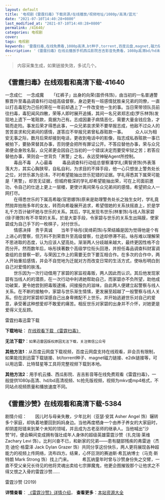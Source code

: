 ```yaml
---
layout: default
title: '电视剧《雷霆扫毒》下载资源/在线播放/视频地址/1080p/高清/蓝光'
date: "2021-07-10T14:40:28+0800"
last_modified_at: "2021-07-10T14:40:28+0800"
permalink: /41640/
categories: 电视剧
cover:
tags: 电视剧
keywords: '雷霆扫毒,在线免费看,1080p高清,bt种子,torrent,百度云盘,magnet,磁力链,迅雷下载资源'
description: '《雷霆扫毒》在线云播放手机西瓜影院吉吉影音免费看，1080p高清bd/hd未删减完整版和tc抢先枪版，mkv/mp4格式，附带bt/torrent种子、magnet/磁力链、百度云盘、网盘资源迅雷下载链接'
---
```


>内容采集生成，如果链接失效，多试几个。


## 《雷霆扫毒》在线观看和高清下载-41640

一念成仁　一念成魔 　　「红裤子」出身的向荣(苗侨伟饰)，由当初的一名普通警察晋升至毒品调查科行动组高级督察，身边更有一班感情犹胜亲兄弟的同僚，一直以打击毒犯为己任的荣在一年前却遇上了一件改变他一生的事。当日荣带领队员前往扫毒，毒犯闻风四散，荣等人即时展开追捕，其间一名兄弟郑志成(罗乐林饰)发现地上遗下一笔赃款，竟据为己有。志成因妻子病情恶化，需要大量金钱应急，才铤而走险。事发后荣才得悉此事，一众兄弟哀求荣不要举报志成，他敌不过众人的苦苦哀求和兄弟间的感情，遂答应不举报兄弟曾私吞赃款一事。 　　众人以为相安无事之际，数月后荣却接到电话，更收到电话中的影像，指志成私吞赃款一事已被拍下，要胁荣替其办事，否则便会把所有罪证公开。不答应替他办事，荣与众兄弟便会身败名裂，众兄弟更会因自己当初的一个错误决定而要受牢狱之苦；若答应替他办事，荣则会一世背负「黑警」之名，永远受神秘Agent所控制。<br />　　毒品不毒　人心最毒 　　毒品调查科行动组总督察潘学礼(黄智贤饰)外表落落大方，其实心胸狭窄，自私自利，为求目的不择手段，他一心只想坐上警务处长之位，对世乐甚为忌讳，不时希望能抽出世乐犯错的证据。学礼得悉其下属荣可能是「黑警」，却苦无证据，但城府极深的学礼却希望能抽出荣，可在上司面前邀功，令自己的仕途上更上一层楼，更使计离间荣与众兄弟间的感情，希望把众人一网打尽。<br />　　在得悉世乐的下属高希璇(官恩娜饰)原来是助理警务处长之独生女时，学礼竟然抛弃拍拖多年的女友，转而向希璇展开追求，希望借她的关系扶摇直上，於是学礼千方百计破坏她与世乐的关系。其后，学礼发现韦世乐(林峯饰)与线人陈家碧(徐子珊饰)有不寻常的关系，於是大耍手段，令家碧与世乐的关系生出隔膜，使家碧成为自己手下的一枚棋子，对付世乐。<br />　　情感决择　贵乎真诚　　当年于咏彤(吴绮莉饰)与荣结婚是因为觉得他是个有上进心的警察，但万料不到荣晋升至高级督察，仕途却停滞不前。咏彤难以理解荣不思进取的态度，认为应该人望高处。渐渐两人分歧越来越大，最终更因性格不合而分开。然而数年后，咏彤挟著数个高级学位衔头回港，并担任毒品调查科财富调查组的总督察一职，与荣因工作上的需要无奈下要互相合作。在多次的合作中，两人开始重拾感情，并会不自觉地为迁就对方而改变日常的生活方式，使咏彤明白到自己对爱情的肤浅。<br />　　世乐因为一次行动借用了家碧的家监视毒贩，两人因此而认识。其后他发现家碧有当线人的的潜质，在一次行动中利诱她帮助自己，而家碧亦不负所望，助他成功破案，更令她尝到把毒贩逮捕，间接报仇的滋味，自此两人便建立起警察与线人关系。在不断的接触中，家碧与世乐渐生情愫，更发展至超越了一般警察与线人关系。但在这时家碧却深感自己出身卑微配不上世乐，并开始逃避世乐对自己的爱意，承受著这种想爱却不敢爱的痛苦。相反世乐对家碧的出身并不介怀，对她更是爱得义无反顾。<br />


雷霆扫毒迅雷下载

**下载地址**： [在线观看下载 《雷霆扫毒》](https://www.993dy.com//vod-detail-id-10640.html) 


**无法下载?**：`如果迅雷因版权原因无法下载，关注微信公众号 `

**其他方法1**：从百度云网盘下载视频，百度云网盘支持在线观看，非会员有限制，如果能找到迅雷下载链接、bt/torrent种子、magnet磁力链接、e2dk链接等，可以用迅雷、比特彗星等工具将完整视频下载到本地。

**其他方法2**：用手机云播、西瓜影院、吉吉影音等在线免费观看《雷霆扫毒》，一般提供1080p高清、hd/bd高清视频、tc抢先版视频，视频为mkv或mp4格式，不同站点视频质量和播放速度不同。


## 《雷霆沙赞》在线观看和高清下载-5384

剧情介绍：　　因儿时与母亲失散，少年比利（亚瑟·安其 Asher Angel 饰）辗转多个家庭，却执着地要回到妈妈身边。当他再度栖身一个由养子养女的大家庭时，却阴差阳错来到某个未知的领域，并且成为古老巫师的继承人。当他喊出“沙赞”时，便会瞬间变成拥有强壮成年人身体的超级英雄雷霆沙赞（扎克瑞·莱维 Zachary Levi 饰）。比利兴奋不已，和新家的兄弟——患有腿部残疾的弗雷迪（杰克·迪伦·格雷泽 Jack Dylan Grazer 饰）共同分享这份快乐，两人更将展现各种超能力的视频上传网络，流布四方。结果，心怀叵测的赛迪斯·希瓦纳博士（马克·斯特朗 Mark Strong 饰）找上门来。  　　希瓦纳童年时曾与沙赞身份失之交臂，一直不受父亲兄长待见的他将灵魂出卖给七宗罪魔鬼，他更企图摧毁那个让他求之不得又恨之入骨的雷霆沙赞……


雷霆沙赞 (2019)

**详情查看**： [《雷霆沙赞》详情介绍](/movie/5384/)， **查看更多**：[本站资源大全](/movie/t/all/)

